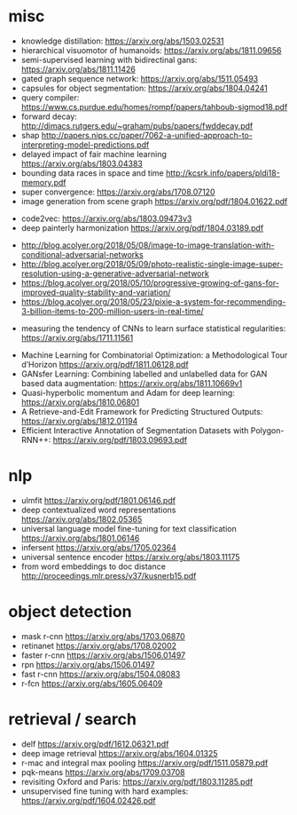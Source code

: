 # misc
- knowledge distillation: https://arxiv.org/abs/1503.02531
- hierarchical visuomotor of humanoids: https://arxiv.org/abs/1811.09656
- semi-supervised learning with bidirectinal gans: https://arxiv.org/abs/1811.11426
- gated graph sequence network: https://arxiv.org/abs/1511.05493
- capsules for object segmentation: https://arxiv.org/abs/1804.04241
- query compiler: https://www.cs.purdue.edu/homes/rompf/papers/tahboub-sigmod18.pdf
- forward decay: http://dimacs.rutgers.edu/~graham/pubs/papers/fwddecay.pdf
- shap http://papers.nips.cc/paper/7062-a-unified-approach-to-interpreting-model-predictions.pdf
- delayed impact of fair machine learning https://arxiv.org/abs/1803.04383
- bounding data races in space and time http://kcsrk.info/papers/pldi18-memory.pdf
- super convergence: https://arxiv.org/abs/1708.07120
- image generation from scene graph  https://arxiv.org/pdf/1804.01622.pdf
* code2vec: https://arxiv.org/abs/1803.09473v3
* deep painterly harmonization https://arxiv.org/pdf/1804.03189.pdf
- http://blog.acolyer.org/2018/05/08/image-to-image-translation-with-conditional-adversarial-networks
- http://blog.acolyer.org/2018/05/09/photo-realistic-single-image-super-resolution-using-a-generative-adversarial-network
- https://blog.acolyer.org/2018/05/10/progressive-growing-of-gans-for-improved-quality-stability-and-variation/
- https://blog.acolyer.org/2018/05/23/pixie-a-system-for-recommending-3-billion-items-to-200-million-users-in-real-time/
* measuring the tendency of CNNs to learn surface statistical regularities: https://arxiv.org/abs/1711.11561
- Machine Learning for Combinatorial Optimization: a Methodological Tour d’Horizon https://arxiv.org/pdf/1811.06128.pdf
- GANsfer Learning: Combining labelled and unlabelled data for GAN based data augmentation: https://arxiv.org/abs/1811.10669v1
- Quasi-hyperbolic momentum and Adam for deep learning: https://arxiv.org/abs/1810.06801
- A Retrieve-and-Edit Framework for Predicting Structured Outputs: https://arxiv.org/abs/1812.01194
- Efficient Interactive Annotation of Segmentation Datasets with Polygon-RNN++: https://arxiv.org/pdf/1803.09693.pdf


# nlp
- ulmfit https://arxiv.org/pdf/1801.06146.pdf
- deep contextualized word representations https://arxiv.org/abs/1802.05365
- universal language model fine-tuning for text classification https://arxiv.org/abs/1801.06146
- infersent https://arxiv.org/abs/1705.02364
- universal sentence encoder https://arxiv.org/abs/1803.11175
- from word embeddings to doc distance http://proceedings.mlr.press/v37/kusnerb15.pdf


# object detection

* mask r-cnn https://arxiv.org/abs/1703.06870
* retinanet https://arxiv.org/abs/1708.02002
* faster r-cnn https://arxiv.org/abs/1506.01497
* rpn https://arxiv.org/abs/1506.01497
* fast r-cnn https://arxiv.org/abs/1504.08083
* r-fcn https://arxiv.org/abs/1605.06409


# retrieval / search

* delf https://arxiv.org/pdf/1612.06321.pdf
* deep image retrieval https://arxiv.org/abs/1604.01325
* r-mac and integral max pooling https://arxiv.org/pdf/1511.05879.pdf
* pqk-means https://arxiv.org/abs/1709.03708
* revisiting Oxford and Paris: https://arxiv.org/pdf/1803.11285.pdf
* unsupervised fine tuning with hard examples: https://arxiv.org/pdf/1604.02426.pdf
